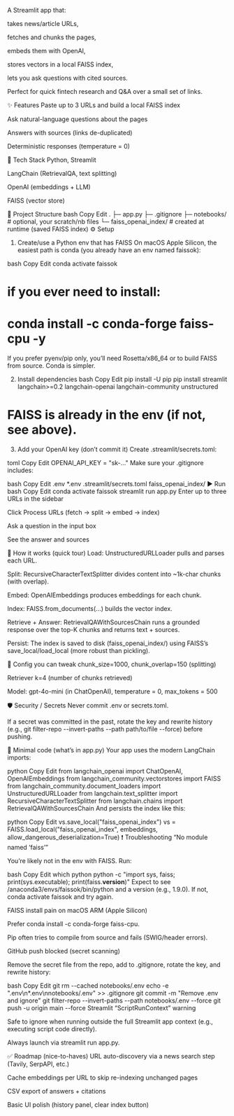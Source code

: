 A Streamlit app that:

takes news/article URLs,

fetches and chunks the pages,

embeds them with OpenAI,

stores vectors in a local FAISS index,

lets you ask questions with cited sources.

Perfect for quick fintech research and Q&A over a small set of links.

✨ Features
Paste up to 3 URLs and build a local FAISS index

Ask natural-language questions about the pages

Answers with sources (links de-duplicated)

Deterministic responses (temperature = 0)

🧰 Tech Stack
Python, Streamlit

LangChain (RetrievalQA, text splitting)

OpenAI (embeddings + LLM)

FAISS (vector store)

📁 Project Structure
bash
Copy
Edit
.
├─ app.py
├─ .gitignore
├─ notebooks/               # optional, your scratch/nb files
└─ faiss_openai_index/      # created at runtime (saved FAISS index)
⚙️ Setup
1) Create/use a Python env that has FAISS
On macOS Apple Silicon, the easiest path is conda (you already have an env named faissok):

bash
Copy
Edit
conda activate faissok
# if you ever need to install:
# conda install -c conda-forge faiss-cpu -y
If you prefer pyenv/pip only, you’ll need Rosetta/x86_64 or to build FAISS from source. Conda is simpler.

2) Install dependencies
bash
Copy
Edit
pip install -U pip
pip install streamlit langchain>=0.2 langchain-openai langchain-community unstructured
# FAISS is already in the env (if not, see above).
3) Add your OpenAI key (don’t commit it)
Create .streamlit/secrets.toml:

toml
Copy
Edit
OPENAI_API_KEY = "sk-..."
Make sure your .gitignore includes:

bash
Copy
Edit
.env
*.env
.streamlit/secrets.toml
faiss_openai_index/
▶️ Run
bash
Copy
Edit
conda activate faissok
streamlit run app.py
Enter up to three URLs in the sidebar

Click Process URLs (fetch → split → embed → index)

Ask a question in the input box

See the answer and sources

🧩 How it works (quick tour)
Load: UnstructuredURLLoader pulls and parses each URL.

Split: RecursiveCharacterTextSplitter divides content into ~1k-char chunks (with overlap).

Embed: OpenAIEmbeddings produces embeddings for each chunk.

Index: FAISS.from_documents(...) builds the vector index.

Retrieve + Answer: RetrievalQAWithSourcesChain runs a grounded response over the top-K chunks and returns text + sources.

Persist: The index is saved to disk (faiss_openai_index/) using FAISS’s save_local/load_local (more robust than pickling).

🔧 Config you can tweak
chunk_size=1000, chunk_overlap=150 (splitting)

Retriever k=4 (number of chunks retrieved)

Model: gpt-4o-mini (in ChatOpenAI), temperature = 0, max_tokens = 500

🛡️ Security / Secrets
Never commit .env or secrets.toml.

If a secret was committed in the past, rotate the key and rewrite history (e.g., git filter-repo --invert-paths --path path/to/file --force) before pushing.

🧪 Minimal code (what’s in app.py)
Your app uses the modern LangChain imports:

python
Copy
Edit
from langchain_openai import ChatOpenAI, OpenAIEmbeddings
from langchain_community.vectorstores import FAISS
from langchain_community.document_loaders import UnstructuredURLLoader
from langchain.text_splitter import RecursiveCharacterTextSplitter
from langchain.chains import RetrievalQAWithSourcesChain
And persists the index like this:

python
Copy
Edit
vs.save_local("faiss_openai_index")
vs = FAISS.load_local("faiss_openai_index", embeddings, allow_dangerous_deserialization=True)
❗ Troubleshooting
“No module named ‘faiss’”

You’re likely not in the env with FAISS. Run:

bash
Copy
Edit
which python
python -c "import sys, faiss; print(sys.executable); print(faiss.__version__)"
Expect to see /anaconda3/envs/faissok/bin/python and a version (e.g., 1.9.0).
If not, conda activate faissok and try again.

FAISS install pain on macOS ARM (Apple Silicon)

Prefer conda install -c conda-forge faiss-cpu.

Pip often tries to compile from source and fails (SWIG/header errors).

GitHub push blocked (secret scanning)

Remove the secret file from the repo, add to .gitignore, rotate the key, and rewrite history:

bash
Copy
Edit
git rm --cached notebooks/.env
echo -e ".env\n*.env\nnotebooks/.env" >> .gitignore
git commit -m "Remove .env and ignore"
git filter-repo --invert-paths --path notebooks/.env --force
git push -u origin main --force
Streamlit “ScriptRunContext” warning

Safe to ignore when running outside the full Streamlit app context (e.g., executing script code directly).

Always launch via streamlit run app.py.

✅ Roadmap (nice-to-haves)
URL auto-discovery via a news search step (Tavily, SerpAPI, etc.)

Cache embeddings per URL to skip re-indexing unchanged pages

CSV export of answers + citations

Basic UI polish (history panel, clear index button)





